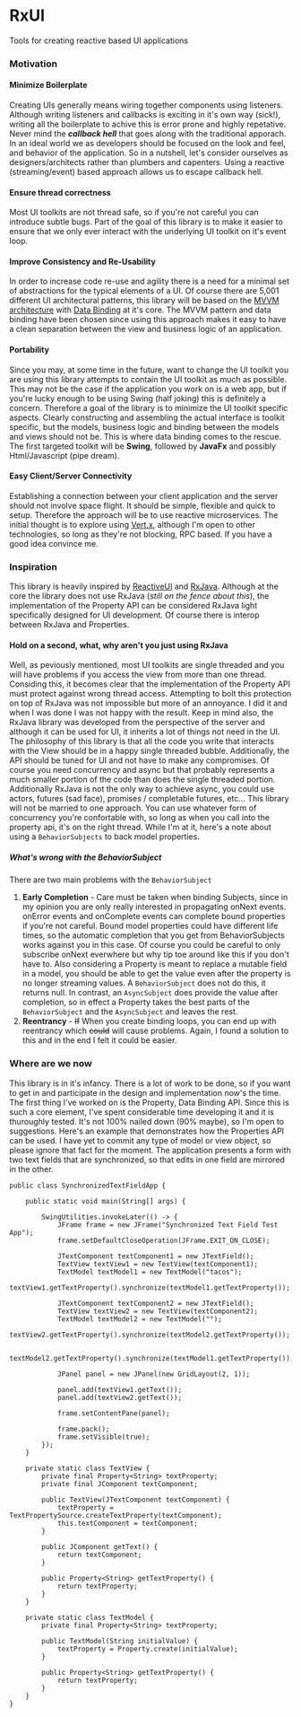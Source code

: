 # RxUI
Tools for creating reactive based UI applications

### Motivation
#### Minimize Boilerplate
Creating UIs generally means wiring together components using listeners. Although writing listeners and callbacks is exciting in it's own way (sick!), writing all the boilerplate to achive this is error prone and highly repetative. Never mind the ***callback hell*** that goes along with the traditional apporach. In an ideal world we as developers should be focused on the look and feel, and behavior of the application. So in a nutshell, let's consider ourselves as designers/architects rather than plumbers and capenters. Using a reactive (streaming/event) based approach allows us to escape callback hell.
#### Ensure thread correctness
Most UI toolkits are not thread safe, so if you're not careful you can introduce subtle bugs. Part of the goal of this library is to make it easier to ensure that we only ever interact with the underlying UI toolkit on it's event loop.
#### Improve Consistency and Re-Usability
In order to increase code re-use and agility there is a need for a minimal set of abstractions for the typical elements of a UI. Of course there are 5,001 different UI architectural patterns, this library will be based on the [MVVM architecture](https://en.wikipedia.org/wiki/Model%E2%80%93view%E2%80%93viewmodel) with [Data Binding](https://en.wikipedia.org/wiki/Data_binding) at it's core. The MVVM pattern and data binding have been chosen since using this approach makes it easy to have a clean separation between the view and business logic of an application.
#### Portability
Since you may, at some time in the future, want to change the UI toolkit you are using this library attempts to contain the UI toolkit as much as possible. This may not be the case if the application you work on is a web app, but if you're lucky enough to be using Swing (half joking) this is definitely a concern. Therefore a goal of the library is to minimize the UI toolkit specific aspects. Clearly constructing and assembling the actual interface is toolkit specific, but the models, business logic and binding between the models and views should not be. This is where data binding comes to the rescue. The first targeted toolkit will be **Swing**, followed by **JavaFx** and possibly Html/Javascript (pipe dream).
#### Easy Client/Server Connectivity
Establishing a connection between your client application and the server should not involve space flight. It should be simple, flexible and quick to setup. Therefore the approach will be to use reactive microservices. The initial thought is to explore using [Vert.x](http://vertx.io/), although I'm open to other technologies, so long as they're not blocking, RPC based. If you have a good idea convince me.

### Inspiration
This library is heavily inspired by [ReactiveUI](http://reactiveui.net/) and [RxJava](https://github.com/ReactiveX/RxJava). Although at the core the library does not use RxJava (*still on the fence about this*), the implementation of the Property API can be considered RxJava light specifically designed for UI development. Of course there is interop between RxJava and Properties.
#### Hold on a second, what, why aren't you just using RxJava
Well, as peviously mentioned, most UI toolkits are single threaded and you will have problems if you access the view from more than one thread. Considing this, it becomes clear that the implementation of the Property API must protect against wrong thread access. Attempting to bolt this protection on top of RxJava was not impossible but more of an annoyance. I did it and when I was done I was not happy with the result. Keep in mind also, the RxJava library was developed from the perspective of the server and although it can be used for UI, it inherits a lot of things not need in the UI. The philosophy of this library is that all the code you write that interacts with the View should be in a happy single threaded bubble. Additionally, the API should be tuned for UI and not have to make any compromises. Of course you need concurrency and async but that probably represents a much smaller portion of the code than does the single threaded portion. Additionally RxJava is not the only way to achieve async, you could use actors, futures (sad face), promises / completable futures, etc... This library will not be married to one approach. You can use whatever form of concurrency you're confortable with, so long as when you call into the property api, it's on the right thread. While I'm at it, here's a note about using a `BehaviorSubjects` to back model properties.
##### What's wrong with the BehaviorSubject
There are two main problems with the `BehaviorSubject`

1. **Early Completion** - Care must be taken when binding Subjects, since in my opinion you are only really interested in propagating onNext events. onError events and onComplete events can complete bound properties if you're not careful. Bound model properties could have different life times, so the automatic completion that you get from BehaviorSubjects works against you in this case. Of course you could be careful to only subscribe onNext everwhere but why tip toe around like this if you don't have to. Also considering a Property is meant to replace a mutable field in a model, you should be able to get the value even after the property is no longer streaming values. A `BehaviorSubject` does not do this, it returns null. In contrast, an `AsyncSubject` does provide the value after completion, so in effect a Property takes the best parts of the `BehaviorSubject` and the `AsyncSubject` and leaves the rest.
2. **Reentrancy** - ~~If~~ When you create binding loops, you can end up with reentrancy which ~~could~~ will cause problems. Again, I found a solution to this and in the end I felt it could be easier.

### Where are we now
This library is in it's infancy. There is a lot of work to be done, so if you want to get in and participate in the design and implementation now's the time. The first thing I've worked on is the Property, Data Binding API. Since this is such a core element, I've spent considerable time developing it and it is thuroughly tested. It's not 100% nailed down (90% maybe), so I'm open to suggestions. Here's an example that demonstrates how the Properties API can be used. I have yet to commit any type of model or view object, so please ignore that fact for the moment. The application presents a form with two text fields that are synchronized, so that edits in one field are mirrored in the other.
```
public class SynchronizedTextFieldApp {

    public static void main(String[] args) {
        
        SwingUtilities.invokeLater(() -> {
            JFrame frame = new JFrame("Synchronized Text Field Test App");
            frame.setDefaultCloseOperation(JFrame.EXIT_ON_CLOSE);
            
            JTextComponent textComponent1 = new JTextField();
            TextView textView1 = new TextView(textComponent1);
            TextModel textModel1 = new TextModel("tacos");
            textView1.getTextProperty().synchronize(textModel1.getTextProperty());
            
            JTextComponent textComponent2 = new JTextField();
            TextView textView2 = new TextView(textComponent2);
            TextModel textModel2 = new TextModel("");
            textView2.getTextProperty().synchronize(textModel2.getTextProperty());
            
            textModel2.getTextProperty().synchronize(textModel1.getTextProperty());
            
            JPanel panel = new JPanel(new GridLayout(2, 1));
            
            panel.add(textView1.getText());
            panel.add(textView2.getText());
            
            frame.setContentPane(panel);
            
            frame.pack();
            frame.setVisible(true);
        });
    }
    
    private static class TextView {
        private final Property<String> textProperty;
        private final JComponent textComponent;
        
        public TextView(JTextComponent textComponent) {
            textProperty = TextPropertySource.createTextProperty(textComponent);
            this.textComponent = textComponent;
        }
        
        public JComponent getText() {
            return textComponent;
        }
        
        public Property<String> getTextProperty() {
            return textProperty;
        }
    }
    
    private static class TextModel {
        private final Property<String> textProperty;
        
        public TextModel(String initialValue) {
            textProperty = Property.create(initialValue);
        }
        
        public Property<String> getTextProperty() {
            return textProperty;
        }
    }
}
```

